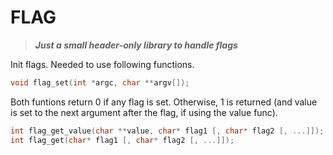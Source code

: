 # FLAG

> ***Just a small header-only library to handle flags***

Init flags. Needed to use following functions.
```c
void flag_set(int *argc, char **argv[]);
```

Both funtions return 0 if any flag is set. Otherwise, 1 is returned (and
value is set to the next argument after the flag, if using the value func).
```c
int flag_get_value(char **value, char* flag1 [, char* flag2 [, ...]]);
int flag_get(char* flag1 [, char* flag2 [, ...]]);
```

